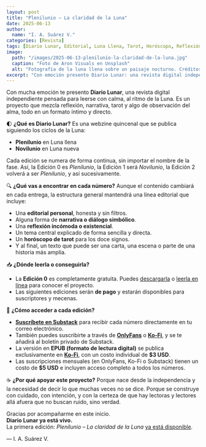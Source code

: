 ```yaml
---
layout: post
title: "Plenilunio – La claridad de la Luna"
date: 2025-06-13
author:
  name: "I. A. Suárez V."
categories: [Revista]
tags: [Diario Lunar, Editorial, Luna Llena, Tarot, Horóscopo, Reflexión]
image:
  path: "/images/2025-06-13-plenilunio-la-claridad-de-la-luna.jpg"
  caption: "Foto de Aron Visuals en Unsplash"
  alt: "Fotografía de la luna llena sobre un paisaje nocturno. Créditos: Aron Visuals en Unsplash."
excerpt: "Con emoción presento Diario Lunar: una revista digital independiente que nace bajo la Luna llena. Reflexión, tarot y narrativa para leer con calma."
---
```



Con mucha emoción te presento **Diario Lunar**, una revista digital independiente pensada para leerse con calma, al ritmo de la Luna. Es un proyecto que mezcla reflexión, narrativa, tarot y algo de observación del alma, todo en un formato íntimo y directo.

🌓 **¿Qué es Diario Lunar?** Es una webzine quincenal que se publica siguiendo los ciclos de la Luna:

- **Plenilunio** en Luna llena
- **Novilunio** en Luna nueva

Cada edición se numera de forma continua, sin importar el nombre de la fase. Así, la Edición 0 es _Plenilunio_, la Edición 1 será _Novilunio_, la Edición 2 volverá a ser _Plenilunio_, y así sucesivamente.

🔍 **¿Qué vas a encontrar en cada número?** Aunque el contenido cambiará en cada entrega, la estructura general mantendrá una línea editorial que incluye:

- Una **editorial personal**, honesta y sin filtros.
- Alguna forma de **narrativa o diálogo simbólico**.
- Una **reflexión incómoda o existencial**.
- Un tema central explicado de forma sencilla y directa.
- Un **horóscopo de tarot** para los doce signos.
- Y al final, un texto que puede ser una carta, una escena o parte de una historia más amplia.

📥 **¿Dónde leerla o conseguirla?**

- La **Edición 0** es completamente gratuita. Puedes [descargarla](https://ko-fi.com/s/a2b6fb728d) o [leerla en línea](https://iasuarezv.substack.com/p/plenilunio-la-claridad-de-la-luna) para conocer el proyecto.
- Las siguientes ediciones serán **de pago** y estarán disponibles para suscriptores y mecenas.

🔔 **¿Cómo acceder a cada edición?**

- **[Suscríbete en Substack](https://iasuarezv.substack.com/)** para recibir cada número directamente en tu correo electrónico.
- También puedes suscribirte a través de [**OnlyFans**](https://onlyfans.com/iasuarezv) o **[Ko-Fi](https://ko-fi.com/iasuarezv/tiers)**, y se te añadirá al boletín privado de Substack.
- La versión en **EPUB (formato de lectura digital)** se publica exclusivamente en **[Ko-Fi](https://ko-fi.com/iasuarezv/shop)**, con un costo individual de **$3 USD**.
- Las suscripciones mensuales (en OnlyFans, Ko-Fi o Substack) tienen un costo de **$5 USD** e incluyen acceso completo a todos los números.

☕ **¿Por qué apoyar este proyecto?** Porque nace desde la independencia y la necesidad de decir lo que muchas veces no se dice. Porque se construye con cuidado, con intención, y con la certeza de que hay lectoras y lectores allá afuera que no buscan ruido, sino verdad.

Gracias por acompañarme en este inicio.  
**Diario Lunar ya está vivo.**  
La primera edición: _Plenilunio – La claridad de la Luna_ [ya está disponible](https://iasuarezv.substack.com/p/plenilunio-la-claridad-de-la-luna).

— I. A. Suárez V.
